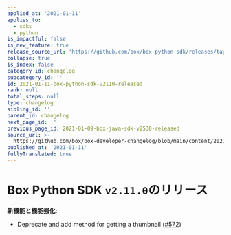 ```yaml
---
applied_at: '2021-01-11'
applies_to:
  - sdks
  - python
is_impactful: false
is_new_feature: true
release_source_url: 'https://github.com/box/box-python-sdk/releases/tag/v2.11.0'
collapse: true
is_index: false
category_id: changelog
subcategory_id: ''
id: 2021-01-11-box-python-sdk-v2110-released
rank: null
total_steps: null
type: changelog
sibling_id: ''
parent_id: changelog
next_page_id: ''
previous_page_id: 2021-01-09-box-java-sdk-v2530-released
source_url: >-
  https://github.com/box/box-developer-changelog/blob/main/content/2021/01-11-box-python-sdk-v2110-released.md
published_at: '2021-01-11'
fullyTranslated: true
---
```

# Box Python SDK `v2.11.0`のリリース

**新機能と機能強化:**

* Deprecate and add method for getting a thumbnail ([#572][1])

[1]: https://github.com/box/box-python-sdk/pull/572
